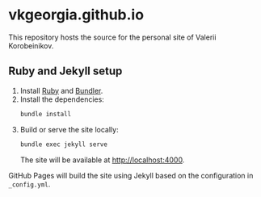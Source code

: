 # vkgeorgia.github.io

This repository hosts the source for the personal site of Valerii Korobeinikov.

## Ruby and Jekyll setup

1. Install [Ruby](https://www.ruby-lang.org/en/documentation/installation/) and
   [Bundler](https://bundler.io/).
2. Install the dependencies:
   ```bash
   bundle install
   ```
3. Build or serve the site locally:
   ```bash
   bundle exec jekyll serve
   ```
   The site will be available at <http://localhost:4000>.

GitHub Pages will build the site using Jekyll based on the configuration in
`_config.yml`.
